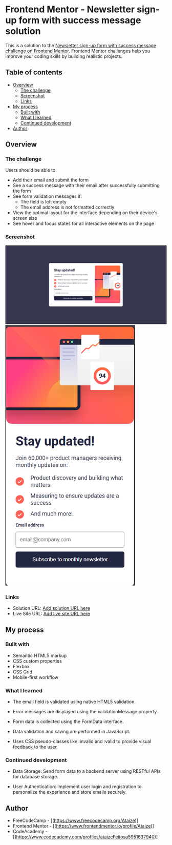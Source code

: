 # Frontend Mentor - Newsletter sign-up form with success message solution

This is a solution to the [Newsletter sign-up form with success message challenge on Frontend Mentor](https://www.frontendmentor.io/challenges/newsletter-signup-form-with-success-message-3FC1AZbNrv). Frontend Mentor challenges help you improve your coding skills by building realistic projects. 

## Table of contents

- [Overview](#overview)
  - [The challenge](#the-challenge)
  - [Screenshot](#screenshot)
  - [Links](#links)
- [My process](#my-process)
  - [Built with](#built-with)
  - [What I learned](#what-i-learned)
  - [Continued development](#continued-development)
- [Author](#author)

## Overview

### The challenge

Users should be able to:

- Add their email and submit the form
- See a success message with their email after successfully submitting the form
- See form validation messages if:
  - The field is left empty
  - The email address is not formatted correctly
- View the optimal layout for the interface depending on their device's screen size
- See hover and focus states for all interactive elements on the page

### Screenshot

![](./assets/images/image-desktop.png)
![](./assets/images/image-mobile.png)

### Links

- Solution URL: [Add solution URL here](https://your-solution-url.com)
- Live Site URL: [Add live site URL here](https://your-live-site-url.com)

## My process

### Built with

- Semantic HTML5 markup
- CSS custom properties
- Flexbox
- CSS Grid
- Mobile-first workflow

### What I learned

- The email field is validated using native HTML5 validation.

- Error messages are displayed using the validationMessage property.

- Form data is collected using the FormData interface.

- Data validation and saving are performed in JavaScript.

- Uses CSS pseudo-classes like :invalid and :valid to provide visual feedback to the user.

### Continued development

- Data Storage: Send form data to a backend server using RESTful APIs for database storage.

- User Authentication: Implement user login and registration to personalize the experience and store emails securely.


## Author

- FreeCodeCamp - [(https://www.freecodecamp.org/Ataize)]
- Frontend Mentor - [(https://www.frontendmentor.io/profile/Ataize)]
- CodeAcademy - [(https://www.codecademy.com/profiles/ataizeFeitosa5951637940)]

